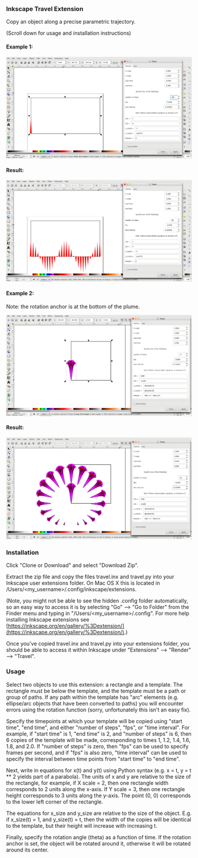 ### Inkscape Travel Extension

Copy an object along a precise parametric trajectory.

(Scroll down for usage and installation instructions)

#### Example 1:

![cosine_1](cosine_1.png "Cosine 1") 

#### Result:

![cosine_2](cosine_2.png "Cosine 2") 

#### Example 2:
Note: the rotation anchor is at the bottom of the plume.

![fan 1](fan_1.png "Fan 1")

#### Result:

![fan 2](fan_2.png "Fan 2")

### Installation

Click "Clone or Download" and select "Download Zip".

Extract the zip file and copy the files travel.inx and travel.py into your Inkscape user extensions folder. On Mac OS X this is located in /Users/<my_username>/.config/inkscape/extensions. 

(Note, you might not be able to see the hidden .config folder automatically, so an easy way to access it is by selecting "Go" --> "Go to Folder" from the Finder menu and typing in "/Users/<my_username>/.config". For more help installing Inkscape extensions see [https://inkscape.org/en/gallery/%3Dextension/](https://inkscape.org/en/gallery/%3Dextension/).)

Once you've copied travel.inx and travel.py into your extensions folder, you should be able to access it within Inkscape under "Extensions" --> "Render" --> "Travel".

### Usage

Select two objects to use this extension: a rectangle and a template. The rectangle must be below the template, and the template must be a path or group of paths. If any path within the template has "arc" elements (e.g. ellipse/arc objects that have been converted to paths) you will encounter errors using the rotation function (sorry, unfortunately this isn't an easy fix).

Specify the timepoints at which your template will be copied using "start time", "end time", and either "number of steps", "fps", or "time interval". For example, if "start time" is 1, "end time" is 2, and "number of steps" is 6, then 6 copies of the template will be made, corresponding to times 1, 1.2, 1.4, 1.6, 1.8, and 2.0. If "number of steps" is zero, then "fps" can be used to specify frames per second, and if "fps" is also zero, "time interval" can be used to specify the interval between time points from "start time" to "end time".

Next, write in equations for x(t) and y(t) using Python syntax (e.g. x = t, y = t ** 2 yields part of a parabola). The units of x and y are relative to the size of the rectangle, for example, if X scale = 2, then one rectangle width corresponds to 2 units along the x-axis. If Y scale = 3, then one rectangle height corresponds to 3 units along the y-axis. The point (0, 0) corresponds to the lower left corner of the rectangle.

The equations for x_size and y_size are relative to the size of the object. E.g. if x_size(t) = 1, and y_size(t) = t, then the width of the copies will be identical to the template, but their height will increase with increasing t.

Finally, specify the rotation angle (theta) as a function of time. If the rotation anchor is set, the object will be rotated around it, otherwise it will be rotated around its center.
